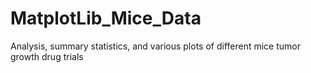 # MatplotLib_Mice_Data
Analysis, summary statistics, and various plots of different mice tumor growth drug trials
